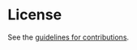 # License

See the
[guidelines for contributions](https://github.com/roll-wg/mopex/blob/master/CONTRIBUTING.md).
